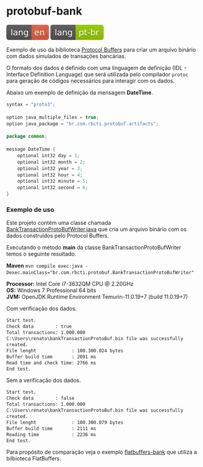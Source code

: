 # protobuf-bank
[![en](https://github.com/renatocunha216/common/blob/main/images/lang-en.svg?raw=true)](https://github.com/renatocunha216/protobuf-bank/blob/main/README.en.md)
[![pt-br](https://github.com/renatocunha216/common/blob/main/images/lang-pt-br.svg?raw=true)](https://github.com/renatocunha216/protobuf-bank/blob/main/README.md)

Exemplo de uso da biblioteca [Protocol Buffers](https://protobuf.dev/) para criar
um arquivo binário com dados simulados de transações bancárias.

O formato dos dados é definido com uma linguagem de definição (IDL - Interface Definition Language)
que será utilizada pelo compilador ```protoc``` para geração de códigos necessários para interagir
com os dados.

Abaixo um exemplo de definição da mensagem **DateTime**.

```java
syntax = "proto3";

option java_multiple_files = true;
option java_package = "br.com.rbcti.protobuf.artifacts";

package common;

message DateTime {
    optional int32 day = 1;
    optional int32 month = 2;
    optional int32 year = 3;
    optional int32 hour = 4;
    optional int32 minute = 5;
    optional int32 second = 6;
}
```


### Exemplo de uso

Este projeto contém uma classe chamada [BankTransactionProtoBufWriter.java](https://github.com/renatocunha216/protobuf-bank/blob/main/java/src/main/java/br/com/rbcti/protobuf/BankTransactionProtoBufWriter.java)
que cria um arquivo binário com os dados construídos pelo Protocol Buffers.

Executando o método **main** da classe BankTransactionProtoBufWriter temos o seguinte resultado.

**Maven** `mvn compile exec:java -Dexec.mainClass="br.com.rbcti.protobuf.BankTransactionProtoBufWriter"`

**Processor:** Intel Core i7-3632QM CPU @ 2.20GHz<br>
**OS:** Windows 7 Professional 64 bits<br>
**JVM:** OpenJDK Runtime Environment Temurin-11.0.19+7 (build 11.0.19+7)<br>

Com verificação dos dados.
```
Start test.
Check data        : true
Total transactions: 1.000.000
C:\Users\renato\bankTransactionProtoBuf.bin file was successfully created.
File lenght             : 100.300.024 bytes
Buffer build time       : 2091 ms
Read time and check time: 2766 ms
End test.
```
Sem a verificação dos dados.
```
Start test.
Check data        : false
Total transactions: 1.000.000
C:\Users\renato\bankTransactionProtoBuf.bin file was successfully created.
File lenght             : 100.300.079 bytes
Buffer build time       : 2111 ms
Reading time            : 2236 ms
End test.
```

Para propósito de comparação veja o exemplo [flatbuffers-bank](https://github.com/renatocunha216/flatbuffers-bank) que utiliza a bilbioteca FlatBuffers.
